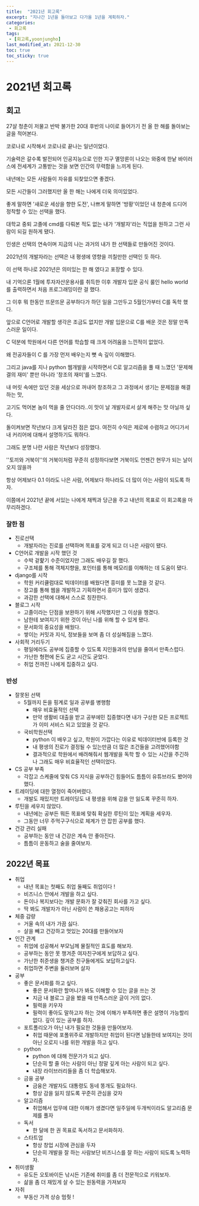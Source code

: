 ```yaml
---
title:  "2021년 회고록"
excerpt: "지나간 1년을 돌아보고 다가올 1년을 계획하자."
categories:
 - 회고록
tags:
 - [회고록,yoonjungho]
last_modified_at: 2021-12-30
toc: true
toc_sticky: true
---
```


# 2021년 회고록





## 회고





27살 청춘이 저물고 반박 불가한 20대 후반의 나이로 들어가기 전 올 한 해를 돌아보는 글을 적어본다.





코로나로 시작해서 코로나로 끝나는 일년이었다.

기술력은 갈수록 발전되어 인공지능으로 인한 지구 멸망론이 나오는 와중에 한낱 바이러스에 전세계가 고통받는 것을 보면 인간의 무력함을 느끼게 된다.

내년에는 모든 사람들이 자유를 되찾았으면 좋겠다.





모든 시간들이 그러했지만 올 한 해는 나에게 더욱 의미있었다.

좋게 말하면 '새로운 세상을 향한 도전', 나쁘게 말하면 '방황'이었던 내 청춘에 드디어 정착할 수 있는 선택을 했다.

대학교 중퇴 고졸에 cmd를 다뤄본 적도 없는 내가 '개발자'라는 직업을 원하고 그런 사람이 되길 원하게 됐다.

인생은 선택의 연속이며 지금의 나는 과거의 내가 한 선택들로 만들어진 것이다.

2021년의 개발자라는 선택은 내 평생에 영향을 끼칠만한 선택인 듯 하다.

이 선택 하나로 2021년은 의미있는 한 해 였다고 포장할 수 있다.





내 기억으론 1월에 투자자산운용사를 취득한 이후 개발자 입문 공식 룰인 hello world 를 출력하면서 처음 프로그래밍이란 걸 했다.





그 이후 뭐 한동안 뜨문뜨문 공부하다가 하던 일을 그만두고 5월인가부터 C를 독학 했다.

앞으로 C언어로 개발할 생각은 조금도 없지만 개발 입문으로 C를 배운 것은 정말 만족스러운 일이다.

C 덕분에 학원에서 다른 언어를 학습할 때 크게 어려움을 느낀적이 없었다.

왜 전공자들이 C 를 가장 먼저 배우는지 뼛 속 깊이 이해했다.





그리고 java를 지나 python 웹개발을 시작하면서 C로 알고리즘을 풀 때 느꼈던 '문제해결의 재미' 뿐만 아니라 '창조의 재미'를 느꼈다.

내 머릿 속에만 있던 것을 세상으로 꺼내어 창조하고 그 과정에서 생기는 문제점을 해결하는 맛,

고기도 먹어본 놈이 먹을 줄 안다더라..이 맛이 날 개발자로서 살게 해주는 맛 아닐까 싶다.





돌이켜보면 작년보다 크게 달라진 점은 없다. 여전히 수익은 제로에 수렴하고 어디가서 내 커리어에 대해서 설명하기도 뭐하다. 

그래도 분명 나란 사람은 작년보다 성장했다. 

''토끼와 거북이''의 거북이처럼 꾸준히 성정하다보면 거북이도 언젠간 현무가 되는 날이 오지 않을까

항상 어제보다 0.1 이라도 나은 사람, 어제보다 하나라도 더 많이 아는 사람이 되도록 하자.





이쯤에서 2021년 끝에 서있는 나에게 채찍과 당근을 주고 내년의 목표로 이 회고록을 마무리하겠다.







### 잘한 점







- 진로선택
  - 개발자라는 진로를 선택하며 목표를 갖게 되고 더 나은 사람이 됐다.
- C언어로 개발을 시작 했던 것
  - 수박 겉핥기 수준이었지만 그래도 배우길 잘 했다.
  - 구조체를 통해 객체지향을, 포인터를 통해 메모리를 이해하는 데 도움이 됐다.
- django를 시작
  - 학원 커리큘럼대로 빅데이터를 배웠다면 흥미를 못 느꼈을 것 같다.
  - 장고를 통해 웹을 개발하고 기획하면서 흥미가 많이 생겼다.
  - 과감한 선택에 대해서 스스로 칭찬한다.
- 블로그 시작
  - 고졸이라는 단점을 보완하기 위해 시작했지만 그 이상을 챙겼다.
  - 남한테 보여지기 위한 것이 아닌 나를 위해 할 수 있게 됐다.
  - 문서화의 중요성을 배웠다.
  - 쌓이는 커밋과 지식, 정보들을 보며 좀 더 성실해짐을 느꼈다.
- 사회적 거리두기 
  - 평일에라도 공부에 집중할 수 있도록 지인들과의 만남을 줄여서 만족스럽다.
  - 가난한 형편에 돈도 굳고 시간도 굳었다.
  - 취업 전까진 나에게 집중하고 싶다.





### 반성









- 잘못된 선택
  - 5월까지 돈을 핑계로 일과 공부를 병행함
    - 매우 비효율적인 선택
    - 만약 생활비 대출을 받고 공부에민 집중했다면 내가 구상한 모든 프로젝트가 이미 서비스 되고 있었을 것 같다.
  - 국비학원선택
    - python 이 배우고 싶고, 학원이 가깝다는 이유로 빅데이터반에 등록한 것
    - 내 평생의 진로가 결정될 수 있는만큼 더 많은 조건들을 고려했어야함
    - 결과적으로 학원에서 배려해줘서 웹개발을 독학 할 수 있는 시간을 주긴하나 그래도 매우 비효율적인 선택이었다.
- CS 공부 부족
  - 각잡고 스케줄에 맞춰 CS 지식을 공부하긴 힘들어도 틈틈이 유튜브라도 봤어야했다.
- 트레이딩에 대한 열정이 죽어버렸다.
  - 개발도 재밌지만 트레이딩도 내 평생을 위해 감을 안 잃도록 꾸준히 하자.
- 루틴을 세우지 않았다.
  - 내년에는 공부든 뭐든 목표에 맞춰 확실한 루틴이 있는 계획을 세우자.
  - 그동안 너무 주먹구구식으로 체계가 안 잡힌 공부를 했다.
- 건강 관리 실패
  - 공부하는 동안 내 건강은 계속 안 좋아진다.
  - 틈틈이 운동하고 술을 줄여보자.





## 2022년 목표









- 취업
  - 내년 목표는 첫째도 취업 둘째도 취업이다 !
  - 비즈니스 안에서 개발을 하고 싶다.
  - 돈이나 복지보다는 개발 문화가 잘 갖춰진 회사를 가고 싶다.
  - 딱 봐도 개발자가 아닌 사람이 쓴 채용공고는 피하자 
- 체중 감량
  - 거울 속의 내가 가끔 싫다.
  - 살을 빼고 건강하고 멋있는 20대를 만들어보자
- 인간 관계
  - 취업에 성공해서 부모님께 물질적인 효도를 해보자.
  - 공부하는 동안 못 챙겨준 여자친구에게 보답하고 싶다.
  - 가난한 취준생을 챙겨준 친구들에게도 보답하고싶다.
  - 취업하면 주변을 둘러보며 살자
- 공부
  - 좋은 문서화를 하고 싶다.
    - 좋은 문서화란 할머니가 봐도 이해할 수 있는 글을 쓰는 것 
    - 지금 내 블로그 글을 봤을 때 만족스러운 글이 거의 없다.
    - 필력을 키우자
    - 필력이 좋아도 말하고자 하는 것에 이해가 부족하면 좋은 설명이 가능할리 없다. 깊이 있는 공부를 하자.
  - 포트폴리오가 아닌 내가 필요한 것들을 만들어보자.
    - 취업 때문에 포폴위주로 개발하지만 취업이 된다면 남들한테 보여지는 것이 아닌 오로지 나를 위한 개발을 하고 싶다.
  - python
    - python 에 대해 전문가가 되고 싶다.
    - 단순히 할 줄 아는 사람이 아닌 정말 깊게 아는 사람이 되고 싶다.
    - 내장 라이브러리들을 좀 더 학습해보자.
  - 금융 공부
    - 금융은 개발자도 대통령도 동네 똥개도 필요하다.
    - 항상 감을 잃지 않도록 꾸준히 관심을 갖자
  - 알고리즘 
    - 취업해서 업무에 대한 이해가 생겼다면 일주일에 두개씩이라도 알고리즘 문제를 풀자
  - 독서
    - 한 달에 한 권 목표로 독서하고 문서화하자.
  - 스타트업
    - 항상 창업 시장에 관심을 두자
    - 단순히 개발을 잘 하는 사람보단 비즈니스를 잘 하는 사람이 되도록 노력하자.
- 취미생활
  - 유도든 오토바이든 낚시든 기존에 취미를 좀 더 전문적으로 키워보자.
  - 삶을 좀 더 재밌게 살 수 있는 원동력을 가져보자
- 자취
  - 부동산 가격 상승 멈췃 !